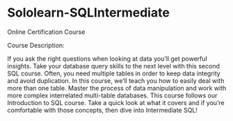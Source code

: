 # Sololearn-SQLIntermediate
Online Certification Course

Course Description:

If you ask the right questions when looking at data you’ll get powerful insights. Take your database query skills to the next level with this second SQL course. Often, you need multiple tables in order to keep data integrity and avoid duplication. In this course, we’ll teach you how to easily deal with more than one table. Master the process of data manipulation and work with more complex interrelated multi-table databases. This course follows our Introduction to SQL course. Take a quick look at what it covers and if you’re comfortable with those concepts, then dive into Intermediate SQL!
